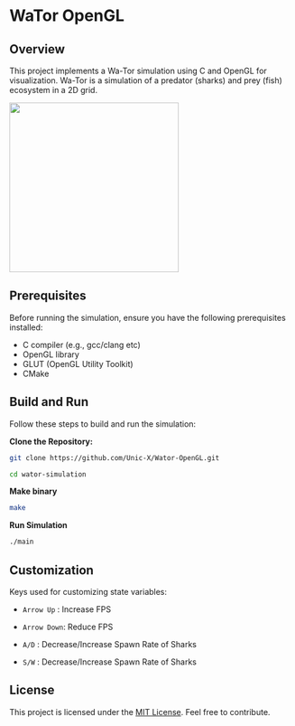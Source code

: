 # WaTor OpenGL

## Overview

This project implements a Wa-Tor simulation using C and OpenGL for visualization. Wa-Tor is a simulation of a predator (sharks) and prey (fish) ecosystem in a 2D grid.

<img src="./images/wator.gif"  width="300" height="300">

## Prerequisites

Before running the simulation, ensure you have the following prerequisites installed:

- C compiler (e.g., gcc/clang etc)
- OpenGL library
- GLUT (OpenGL Utility Toolkit)
- CMake

## Build and Run

Follow these steps to build and run the simulation:

**Clone the Repository:**

```sh
git clone https://github.com/Unic-X/Wator-OpenGL.git

cd wator-simulation
```
**Make binary**

```sh
make
```
**Run Simulation**

```sh
./main
```

## Customization
Keys used for customizing state variables: 

* `Arrow Up` : Increase FPS 

* `Arrow Down`: Reduce FPS

* `A/D` : Decrease/Increase Spawn Rate of Sharks

* `S/W` : Decrease/Increase Spawn Rate of Sharks


## License

This project is licensed under the [MIT License](https://spdx.org/licenses/MIT.html). Feel free to contribute.